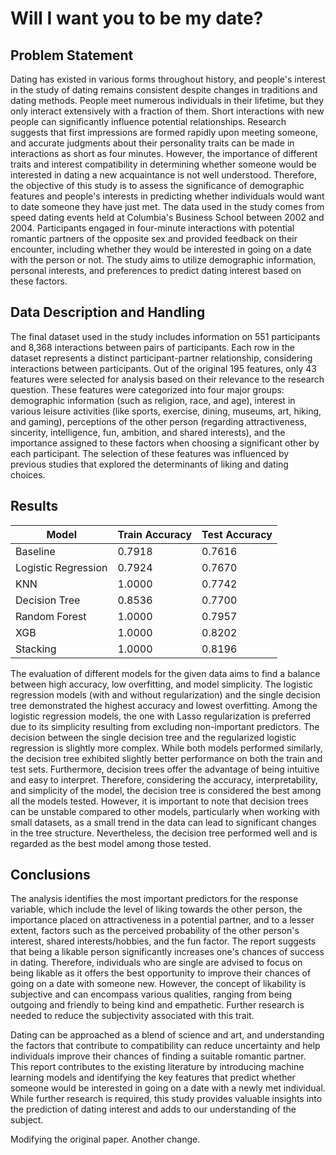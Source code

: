 # Will I want you to be my date?

## Problem Statement

Dating has existed in various forms throughout history, and people's interest in the study of dating remains consistent despite changes in traditions and dating methods. People meet numerous individuals in their lifetime, but they only interact extensively with a fraction of them. Short interactions with new people can significantly influence potential relationships. Research suggests that first impressions are formed rapidly upon meeting someone, and accurate judgments about their personality traits can be made in interactions as short as four minutes. However, the importance of different traits and interest compatibility in determining whether someone would be interested in dating a new acquaintance is not well understood. Therefore, the objective of this study is to assess the significance of demographic features and people's interests in predicting whether individuals would want to date someone they have just met. The data used in the study comes from speed dating events held at Columbia's Business School between 2002 and 2004. Participants engaged in four-minute interactions with potential romantic partners of the opposite sex and provided feedback on their encounter, including whether they would be interested in going on a date with the person or not. The study aims to utilize demographic information, personal interests, and preferences to predict dating interest based on these factors.

## Data Description and Handling

The final dataset used in the study includes information on 551 participants and 8,368 interactions between pairs of participants. Each row in the dataset represents a distinct participant-partner relationship, considering interactions between participants. Out of the original 195 features, only 43 features were selected for analysis based on their relevance to the research question. These features were categorized into four major groups: demographic information (such as religion, race, and age), interest in various leisure activities (like sports, exercise, dining, museums, art, hiking, and gaming), perceptions of the other person (regarding attractiveness, sincerity, intelligence, fun, ambition, and shared interests), and the importance assigned to these factors when choosing a significant other by each participant. The selection of these features was influenced by previous studies that explored the determinants of liking and dating choices.

## Results

|        Model           | Train Accuracy | Test Accuracy |
|------------------------|----------------|---------------|
|       Baseline         |     0.7918     |    0.7616     |
| Logistic Regression    |     0.7924     |    0.7670     |
|          KNN           |     1.0000     |    0.7742     |
|    Decision Tree       |     0.8536     |    0.7700     |
|    Random Forest       |     1.0000     |    0.7957     |
|          XGB           |     1.0000     |    0.8202     |
|       Stacking         |     1.0000     |    0.8196     |


The evaluation of different models for the given data aims to find a balance between high accuracy, low overfitting, and model simplicity. The logistic regression models (with and without regularization) and the single decision tree demonstrated the highest accuracy and lowest overfitting. Among the logistic regression models, the one with Lasso regularization is preferred due to its simplicity resulting from excluding non-important predictors. The decision between the single decision tree and the regularized logistic regression is slightly more complex. While both models performed similarly, the decision tree exhibited slightly better performance on both the train and test sets. Furthermore, decision trees offer the advantage of being intuitive and easy to interpret. Therefore, considering the accuracy, interpretability, and simplicity of the model, the decision tree is considered the best among all the models tested. However, it is important to note that decision trees can be unstable compared to other models, particularly when working with small datasets, as a small trend in the data can lead to significant changes in the tree structure. Nevertheless, the decision tree performed well and is regarded as the best model among those tested.


## Conclusions

The analysis identifies the most important predictors for the response variable, which include the level of liking towards the other person, the importance placed on attractiveness in a potential partner, and to a lesser extent, factors such as the perceived probability of the other person's interest, shared interests/hobbies, and the fun factor. The report suggests that being a likable person significantly increases one's chances of success in dating. Therefore, individuals who are single are advised to focus on being likable as it offers the best opportunity to improve their chances of going on a date with someone new. However, the concept of likability is subjective and can encompass various qualities, ranging from being outgoing and friendly to being kind and empathetic. Further research is needed to reduce the subjectivity associated with this trait.

Dating can be approached as a blend of science and art, and understanding the factors that contribute to compatibility can reduce uncertainty and help individuals improve their chances of finding a suitable romantic partner. This report contributes to the existing literature by introducing machine learning models and identifying the key features that predict whether someone would be interested in going on a date with a newly met individual. While further research is required, this study provides valuable insights into the prediction of dating interest and adds to our understanding of the subject.


Modifying the original paper.
Another change.